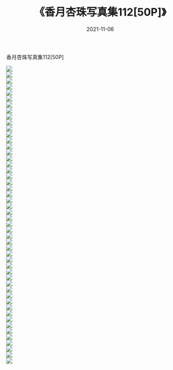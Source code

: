 ﻿---
layout: post
title:  《香月杏珠写真集112[50P]》
date:   2021-11-06
img: http://pic.660000.xyz/1:/性感/2021/香月杏珠写真集112[50P]/000.jpg
categories: [美女, 清纯, 唯美]
---

香月杏珠写真集112[50P]

  ![](http://pic.660000.xyz/1:/性感/2021/香月杏珠写真集112[50P]/001.jpg) <br> ![](http://pic.660000.xyz/1:/性感/2021/香月杏珠写真集112[50P]/002.jpg) <br> ![](http://pic.660000.xyz/1:/性感/2021/香月杏珠写真集112[50P]/003.jpg) <br> ![](http://pic.660000.xyz/1:/性感/2021/香月杏珠写真集112[50P]/004.jpg) <br> ![](http://pic.660000.xyz/1:/性感/2021/香月杏珠写真集112[50P]/005.jpg) <br> ![](http://pic.660000.xyz/1:/性感/2021/香月杏珠写真集112[50P]/006.jpg) <br> ![](http://pic.660000.xyz/1:/性感/2021/香月杏珠写真集112[50P]/007.jpg) <br> ![](http://pic.660000.xyz/1:/性感/2021/香月杏珠写真集112[50P]/008.jpg) <br> ![](http://pic.660000.xyz/1:/性感/2021/香月杏珠写真集112[50P]/009.jpg) <br> ![](http://pic.660000.xyz/1:/性感/2021/香月杏珠写真集112[50P]/010.jpg) <br> ![](http://pic.660000.xyz/1:/性感/2021/香月杏珠写真集112[50P]/011.jpg) <br> ![](http://pic.660000.xyz/1:/性感/2021/香月杏珠写真集112[50P]/012.jpg) <br> ![](http://pic.660000.xyz/1:/性感/2021/香月杏珠写真集112[50P]/013.jpg) <br> ![](http://pic.660000.xyz/1:/性感/2021/香月杏珠写真集112[50P]/014.jpg) <br> ![](http://pic.660000.xyz/1:/性感/2021/香月杏珠写真集112[50P]/015.jpg) <br> ![](http://pic.660000.xyz/1:/性感/2021/香月杏珠写真集112[50P]/016.jpg) <br> ![](http://pic.660000.xyz/1:/性感/2021/香月杏珠写真集112[50P]/017.jpg) <br> ![](http://pic.660000.xyz/1:/性感/2021/香月杏珠写真集112[50P]/018.jpg) <br> ![](http://pic.660000.xyz/1:/性感/2021/香月杏珠写真集112[50P]/019.jpg) <br> ![](http://pic.660000.xyz/1:/性感/2021/香月杏珠写真集112[50P]/020.jpg) <br> ![](http://pic.660000.xyz/1:/性感/2021/香月杏珠写真集112[50P]/021.jpg) <br> ![](http://pic.660000.xyz/1:/性感/2021/香月杏珠写真集112[50P]/022.jpg) <br> ![](http://pic.660000.xyz/1:/性感/2021/香月杏珠写真集112[50P]/023.jpg) <br> ![](http://pic.660000.xyz/1:/性感/2021/香月杏珠写真集112[50P]/024.jpg) <br> ![](http://pic.660000.xyz/1:/性感/2021/香月杏珠写真集112[50P]/025.jpg) <br> ![](http://pic.660000.xyz/1:/性感/2021/香月杏珠写真集112[50P]/026.jpg) <br> ![](http://pic.660000.xyz/1:/性感/2021/香月杏珠写真集112[50P]/027.jpg) <br> ![](http://pic.660000.xyz/1:/性感/2021/香月杏珠写真集112[50P]/028.jpg) <br> ![](http://pic.660000.xyz/1:/性感/2021/香月杏珠写真集112[50P]/029.jpg) <br> ![](http://pic.660000.xyz/1:/性感/2021/香月杏珠写真集112[50P]/030.jpg) <br> ![](http://pic.660000.xyz/1:/性感/2021/香月杏珠写真集112[50P]/031.jpg) <br> ![](http://pic.660000.xyz/1:/性感/2021/香月杏珠写真集112[50P]/032.jpg) <br> ![](http://pic.660000.xyz/1:/性感/2021/香月杏珠写真集112[50P]/033.jpg) <br> ![](http://pic.660000.xyz/1:/性感/2021/香月杏珠写真集112[50P]/034.jpg) <br> ![](http://pic.660000.xyz/1:/性感/2021/香月杏珠写真集112[50P]/035.jpg) <br> ![](http://pic.660000.xyz/1:/性感/2021/香月杏珠写真集112[50P]/036.jpg) <br> ![](http://pic.660000.xyz/1:/性感/2021/香月杏珠写真集112[50P]/037.jpg) <br> ![](http://pic.660000.xyz/1:/性感/2021/香月杏珠写真集112[50P]/038.jpg) <br> ![](http://pic.660000.xyz/1:/性感/2021/香月杏珠写真集112[50P]/039.jpg) <br> ![](http://pic.660000.xyz/1:/性感/2021/香月杏珠写真集112[50P]/040.jpg) <br> ![](http://pic.660000.xyz/1:/性感/2021/香月杏珠写真集112[50P]/041.jpg) <br> ![](http://pic.660000.xyz/1:/性感/2021/香月杏珠写真集112[50P]/042.jpg) <br> ![](http://pic.660000.xyz/1:/性感/2021/香月杏珠写真集112[50P]/043.jpg) <br> ![](http://pic.660000.xyz/1:/性感/2021/香月杏珠写真集112[50P]/044.jpg) <br> ![](http://pic.660000.xyz/1:/性感/2021/香月杏珠写真集112[50P]/045.jpg) <br> ![](http://pic.660000.xyz/1:/性感/2021/香月杏珠写真集112[50P]/046.jpg) <br> ![](http://pic.660000.xyz/1:/性感/2021/香月杏珠写真集112[50P]/047.jpg) <br> ![](http://pic.660000.xyz/1:/性感/2021/香月杏珠写真集112[50P]/048.jpg) <br> ![](http://pic.660000.xyz/1:/性感/2021/香月杏珠写真集112[50P]/049.jpg) <br> ![](http://pic.660000.xyz/1:/性感/2021/香月杏珠写真集112[50P]/050.jpg) <br>